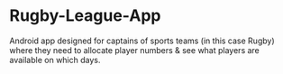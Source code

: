 # Rugby-League-App
Android app designed for captains of sports teams (in this case Rugby) where they need to allocate player numbers &amp; see what players are available on which days.

